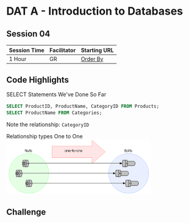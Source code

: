 # DAT A - Introduction to Databases
## Session 04


|Session Time|Facilitator|Starting URL                                                          |
|------------|-----------|----------------------------------------------------------------------|
|1 Hour      |GR         |[Order By](https://www.w3schools.com/sql/sql_orderby.asp)     |

## Code Highlights
SELECT Statements We've Done So Far
```sql
SELECT ProductID, ProductName, CategoryID FROM Products;
SELECT ProductName FROM Categories;
```
Note the relationship: ```CategoryID```



Relationship types
One to One
<a href="https://docs.oracle.com/html/E79061_01/Content/Data%20model/Define_a_relationship.htm">
  <img src="https://raw.githubusercontent.com/adaptive-innovations/aii-workshop-sessions/main/DAT%20A%20-%20Introduction%20to%20Databases/04%20-%20JOIN%2C%20Aliases/Relationships%20-%201%20to%201.png" alt="Credit: Oracle" width=75%/>
</a>



## Challenge
